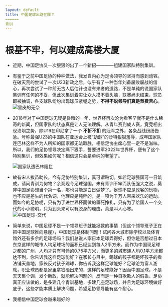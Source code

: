 ```yaml
---
layout: default
title: 中国足球出路在哪？
======
青训
---
```

# 根基不牢，何以建成高楼大厦

* 近期，中国足协又一次狠狠的出了一个新招————组建国家队特别集训。
* 有鉴于之前中国足协的种种做法，我发自内心为足协领导的坚持而感到动容。在破天荒的尝试了一次U23新政之后，似乎有了一种当年刘备屡败屡战的信心，再次尝试了一种前无古人后估计也没有来者的道路，不是单纯的说国家队集训有任何的不妥，但此次集训着实让众人摸不着头脑，联赛尚未结束，球员即被抽调，各支球队纷纷出现球员紧绷之势，**不得不说领导们真是煞费苦心**。
![里皮的无奈](https://tc.sinaimg.cn/maxwidth.2048/tc.service.weibo.com/qnzs_youth_cn/7b463773f766a0d4bc8929c8aa996d7c.jpg)
* 2018年对于中国足球无疑是昏暗的一年，世界杯再次沦为看客早就不是什么稀奇的新闻，但国家队的状态真是让人无法理解。从青年赛到成人赛，竟竞相出现溃坝之势，除U19在印尼拿了一个 **不折不扣** 的冠军之外，各条战线纷纷告急。号称最强U23的中国队在亚运会上被“幼龄”的沙特狠狠羞辱，成年国家队连巴林这样不为人所知的国家都无法取胜，相信足协主席心里一定不是滋味。所以，我们的足协领导决定痛下狠手，誓要进军2022年世界杯，便有了这个特别集训，但效果如何呢？相信这只会是单纯的奢望了。

  ![国家队遭巴林阻拦](https://encrypted-tbn0.gstatic.com/images?q=tbn:ANd9GcQtVFg3Ts7qVfBpgY_sX4JiLm4V_lyJlcsOcmHaNzsBEb_BWBn7)
* 故有宋人拔苗助长，今有足协特别集训，真可谓贴切。如若足球强国可一日筑成，请问青训为何物？余观现今足球强国，未有青训不牢而队伍强大之说，莫非中国足协想当个第一名，那也只能是白日做梦了。足球不应是政客的玩物，也不应是差生的代名词，他理应是纯粹的，是一项为千万人带来欢乐的运动。而如今的足协呢，只有为了进世界杯而做的垂死挣扎，只有为了给国人一个交代的小小聪明，只为到头来可以有脱身的理由，真是叫人心寒。
![中国足球-交代](https://img1.dongqiudi.com/fastdfs2/M00/38/56/720x-/-/-/ChOqM1o7iVOAffHzAAXUNf3aWDg550.jpg?watermark/1/image/aHR0cDovL2ltZzEuZG9uZ3FpdWRpLmNvbS9mYXN0ZGZzMi9NMDAvMkEvRTIvQ2hPcU0xb1MtZVdBUERxM0FBQkE1VWdyQlQ4MTQyLnBuZz9pbWFnZVZpZXcyLzAvdy8xMjA=/dissolve/100/dx/14/dy/10)
* 简单来说，中国足球不是一个领导班子就能拯救的事情（但这个领导班子正在把中国足球推向悬崖），中国足球是体制问题！试问各大城市除学校以及体育馆外还有多余的足球场吗？我们总说人家日本足球弄得好，但你是否想过日本东京这样的城市人均足球场的面积已经达到每人2平方米，而作为中国现足球之都的广州，人均才只有可怜的0.75平方米，而更多的城市连人均0.1平方米都达不到，你告诉我这样足球能好？在家长心目中，踢球的孩子都是坏孩子的看法铺天盖地，家长反对孩子踢球，你告诉我这样足球能好？足球沦为富人游戏，职业球员都是家里拿钱砸出来的，这样的足球能好？因而中国足球，不是天天集个训，发个新政，就能解决问题的，反而是一种自欺欺人的假象，足协真正应该做的，是多建几个青训基地，多建几座足球场，并且为足球环境做好底子，这些才能本质上解决问题，希望足协领导能有这个耐心。

* 我相信中国足球会越来越好的

